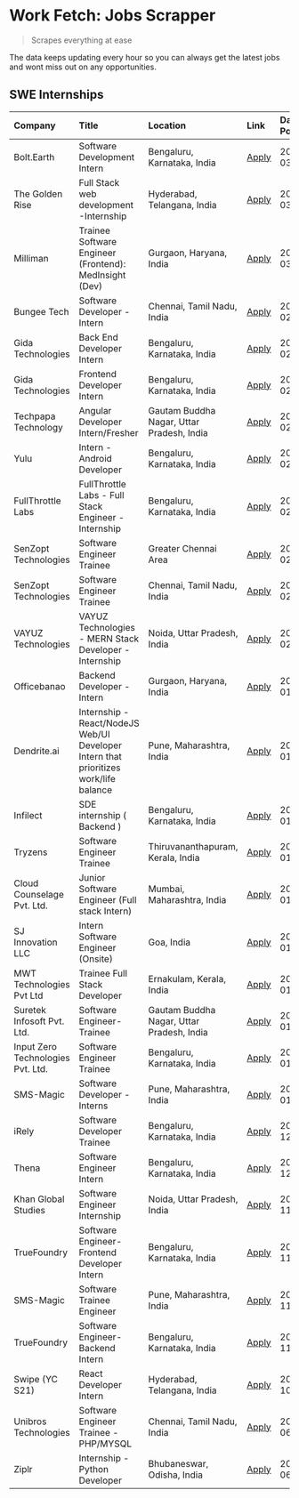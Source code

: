 # Work Fetch: Jobs Scrapper
> Scrapes everything at ease

The data keeps updating every hour so you can always get the latest jobs and wont miss out on any opportunities.

## SWE Internships
<!--START_SECTION:workfetch-->
| Company                           | Title                                                                                | Location                                  | Link                                                                                                                                                                                                                                                                                              | Date Posted   |
|:----------------------------------|:-------------------------------------------------------------------------------------|:------------------------------------------|:--------------------------------------------------------------------------------------------------------------------------------------------------------------------------------------------------------------------------------------------------------------------------------------------------|:--------------|
| Bolt.Earth                        | Software Development Intern                                                          | Bengaluru, Karnataka, India               | [Apply](https://in.linkedin.com/jobs/view/software-development-intern-at-bolt-earth-3849437038?position=42&pageNum=0&refId=aOfa1IBdstg8YPyGWecWDA%3D%3D&trackingId=3cb9cJwEhDiI%2B3nof4I5Hw%3D%3D&trk=public_jobs_jserp-result_search-card)                                                       | 2024-03-07    |
| The Golden Rise                   | Full Stack web development -Internship                                               | Hyderabad, Telangana, India               | [Apply](https://in.linkedin.com/jobs/view/full-stack-web-development-internship-at-the-golden-rise-3847033236?position=36&pageNum=0&refId=aOfa1IBdstg8YPyGWecWDA%3D%3D&trackingId=WecfnMP%2FMMZCJxZnht0K8g%3D%3D&trk=public_jobs_jserp-result_search-card)                                        | 2024-03-05    |
| Milliman                          | Trainee Software Engineer (Frontend): MedInsight (Dev)                               | Gurgaon, Haryana, India                   | [Apply](https://in.linkedin.com/jobs/view/trainee-software-engineer-frontend-medinsight-dev-at-milliman-3792874280?position=5&pageNum=0&refId=aOfa1IBdstg8YPyGWecWDA%3D%3D&trackingId=tl0VfHmHRvCHhFD6vRx%2Bvg%3D%3D&trk=public_jobs_jserp-result_search-card)                                    | 2024-03-01    |
| Bungee Tech                       | Software Developer - Intern                                                          | Chennai, Tamil Nadu, India                | [Apply](https://in.linkedin.com/jobs/view/software-developer-intern-at-bungee-tech-3842220746?position=46&pageNum=0&refId=aOfa1IBdstg8YPyGWecWDA%3D%3D&trackingId=m1pOQutd3BS%2BxpGvnM1nRA%3D%3D&trk=public_jobs_jserp-result_search-card)                                                        | 2024-02-28    |
| Gida Technologies                 | Back End Developer Intern                                                            | Bengaluru, Karnataka, India               | [Apply](https://in.linkedin.com/jobs/view/back-end-developer-intern-at-gida-technologies-3836849295?position=45&pageNum=0&refId=aOfa1IBdstg8YPyGWecWDA%3D%3D&trackingId=OTSY2L5LvvO2zVg7NTuWIg%3D%3D&trk=public_jobs_jserp-result_search-card)                                                    | 2024-02-23    |
| Gida Technologies                 | Frontend Developer Intern                                                            | Bengaluru, Karnataka, India               | [Apply](https://in.linkedin.com/jobs/view/frontend-developer-intern-at-gida-technologies-3836040945?position=11&pageNum=0&refId=aOfa1IBdstg8YPyGWecWDA%3D%3D&trackingId=6eCwCmB7vEaMM3oFSbRIvA%3D%3D&trk=public_jobs_jserp-result_search-card)                                                    | 2024-02-21    |
| Techpapa Technology               | Angular Developer Intern/Fresher                                                     | Gautam Buddha Nagar, Uttar Pradesh, India | [Apply](https://in.linkedin.com/jobs/view/angular-developer-intern-fresher-at-techpapa-technology-3834305862?position=52&pageNum=0&refId=aOfa1IBdstg8YPyGWecWDA%3D%3D&trackingId=LCEcBmy3U9cW%2Fgin43Wc%2FQ%3D%3D&trk=public_jobs_jserp-result_search-card)                                       | 2024-02-20    |
| Yulu                              | Intern - Android Developer                                                           | Bengaluru, Karnataka, India               | [Apply](https://in.linkedin.com/jobs/view/intern-android-developer-at-yulu-3834459982?position=49&pageNum=0&refId=aOfa1IBdstg8YPyGWecWDA%3D%3D&trackingId=dmBKsVHDlwfbcA%2BtFYdCUA%3D%3D&trk=public_jobs_jserp-result_search-card)                                                                | 2024-02-19    |
| FullThrottle Labs                 | FullThrottle Labs - Full Stack Engineer - Internship                                 | Bengaluru, Karnataka, India               | [Apply](https://in.linkedin.com/jobs/view/fullthrottle-labs-full-stack-engineer-internship-at-fullthrottle-labs-3829636016?position=51&pageNum=0&refId=aOfa1IBdstg8YPyGWecWDA%3D%3D&trackingId=1A3vQ9t28oHIljE4GQf4tw%3D%3D&trk=public_jobs_jserp-result_search-card)                             | 2024-02-17    |
| SenZopt Technologies              | Software Engineer Trainee                                                            | Greater Chennai Area                      | [Apply](https://in.linkedin.com/jobs/view/software-engineer-trainee-at-senzopt-technologies-3827688781?position=27&pageNum=0&refId=aOfa1IBdstg8YPyGWecWDA%3D%3D&trackingId=pdh76khzNaiPqr%2Bo1Qrlfw%3D%3D&trk=public_jobs_jserp-result_search-card)                                               | 2024-02-12    |
| SenZopt Technologies              | Software Engineer Trainee                                                            | Chennai, Tamil Nadu, India                | [Apply](https://in.linkedin.com/jobs/view/software-engineer-trainee-at-senzopt-technologies-3827686880?position=40&pageNum=0&refId=aOfa1IBdstg8YPyGWecWDA%3D%3D&trackingId=wZoZjZKsG%2FPNwJ7OE4DOXA%3D%3D&trk=public_jobs_jserp-result_search-card)                                               | 2024-02-12    |
| VAYUZ Technologies                | VAYUZ Technologies - MERN Stack Developer - Internship                               | Noida, Uttar Pradesh, India               | [Apply](https://in.linkedin.com/jobs/view/vayuz-technologies-mern-stack-developer-internship-at-vayuz-technologies-3822619356?position=55&pageNum=0&refId=aOfa1IBdstg8YPyGWecWDA%3D%3D&trackingId=eZeWD8llHU5cfkHNfCwixw%3D%3D&trk=public_jobs_jserp-result_search-card)                          | 2024-02-10    |
| Officebanao                       | Backend Developer - Intern                                                           | Gurgaon, Haryana, India                   | [Apply](https://in.linkedin.com/jobs/view/backend-developer-intern-at-officebanao-3814263731?position=19&pageNum=0&refId=aOfa1IBdstg8YPyGWecWDA%3D%3D&trackingId=ZP5ZTyRBDVcr9NdALRusvw%3D%3D&trk=public_jobs_jserp-result_search-card)                                                           | 2024-01-31    |
| Dendrite.ai                       | Internship - React/NodeJS Web/UI Developer Intern that prioritizes work/life balance | Pune, Maharashtra, India                  | [Apply](https://in.linkedin.com/jobs/view/internship-react-nodejs-web-ui-developer-intern-that-prioritizes-work-life-balance-at-dendrite-ai-3818948068?position=25&pageNum=0&refId=aOfa1IBdstg8YPyGWecWDA%3D%3D&trackingId=IZk5csk3FWIzeF4V2j84IA%3D%3D&trk=public_jobs_jserp-result_search-card) | 2024-01-31    |
| Infilect                          | SDE internship ( Backend )                                                           | Bengaluru, Karnataka, India               | [Apply](https://in.linkedin.com/jobs/view/sde-internship-backend-at-infilect-3815120558?position=20&pageNum=0&refId=aOfa1IBdstg8YPyGWecWDA%3D%3D&trackingId=x0JrnptM3Rdokz2WKkpzpg%3D%3D&trk=public_jobs_jserp-result_search-card)                                                                | 2024-01-25    |
| Tryzens                           | Software Engineer Trainee                                                            | Thiruvananthapuram, Kerala, India         | [Apply](https://in.linkedin.com/jobs/view/software-engineer-trainee-at-tryzens-3809363491?position=32&pageNum=0&refId=aOfa1IBdstg8YPyGWecWDA%3D%3D&trackingId=spu1QBZQ0VINzX5IqnSjWw%3D%3D&trk=public_jobs_jserp-result_search-card)                                                              | 2024-01-18    |
| Cloud Counselage Pvt. Ltd.        | Junior Software Engineer (Full stack Intern)                                         | Mumbai, Maharashtra, India                | [Apply](https://in.linkedin.com/jobs/view/junior-software-engineer-full-stack-intern-at-cloud-counselage-pvt-ltd-3803132814?position=21&pageNum=0&refId=aOfa1IBdstg8YPyGWecWDA%3D%3D&trackingId=7Jrj0rSN2j4abU9%2F8AHh2g%3D%3D&trk=public_jobs_jserp-result_search-card)                          | 2024-01-11    |
| SJ Innovation LLC                 | Intern Software Engineer (Onsite)                                                    | Goa, India                                | [Apply](https://in.linkedin.com/jobs/view/intern-software-engineer-onsite-at-sj-innovation-llc-3799959011?position=35&pageNum=0&refId=aOfa1IBdstg8YPyGWecWDA%3D%3D&trackingId=2LnG3m6KC28VDUHh9o%2FMMg%3D%3D&trk=public_jobs_jserp-result_search-card)                                            | 2024-01-11    |
| MWT Technologies Pvt Ltd          | Trainee Full Stack Developer                                                         | Ernakulam, Kerala, India                  | [Apply](https://in.linkedin.com/jobs/view/trainee-full-stack-developer-at-mwt-technologies-pvt-ltd-3800921715?position=6&pageNum=0&refId=aOfa1IBdstg8YPyGWecWDA%3D%3D&trackingId=4smkLIvrsYWqpPerygoi%2FQ%3D%3D&trk=public_jobs_jserp-result_search-card)                                         | 2024-01-09    |
| Suretek Infosoft Pvt. Ltd.        | Software Engineer-Trainee                                                            | Gautam Buddha Nagar, Uttar Pradesh, India | [Apply](https://in.linkedin.com/jobs/view/software-engineer-trainee-at-suretek-infosoft-pvt-ltd-3800934643?position=17&pageNum=0&refId=aOfa1IBdstg8YPyGWecWDA%3D%3D&trackingId=D4KXQaE8Wjrf0nYCGgi8qA%3D%3D&trk=public_jobs_jserp-result_search-card)                                             | 2024-01-09    |
| Input Zero Technologies Pvt. Ltd. | Software Engineer Trainee                                                            | Bengaluru, Karnataka, India               | [Apply](https://in.linkedin.com/jobs/view/software-engineer-trainee-at-input-zero-technologies-pvt-ltd-3800927643?position=26&pageNum=0&refId=aOfa1IBdstg8YPyGWecWDA%3D%3D&trackingId=Uh0zW7B8OwQ7wqfmgkTEkA%3D%3D&trk=public_jobs_jserp-result_search-card)                                      | 2024-01-09    |
| SMS-Magic                         | Software Developer -Interns                                                          | Pune, Maharashtra, India                  | [Apply](https://in.linkedin.com/jobs/view/software-developer-interns-at-sms-magic-3799485343?position=28&pageNum=0&refId=aOfa1IBdstg8YPyGWecWDA%3D%3D&trackingId=NV2xLER2PN%2F0auMNtPSsVw%3D%3D&trk=public_jobs_jserp-result_search-card)                                                         | 2024-01-05    |
| iRely                             | Software Developer Trainee                                                           | Bengaluru, Karnataka, India               | [Apply](https://in.linkedin.com/jobs/view/software-developer-trainee-at-irely-3801577534?position=10&pageNum=0&refId=aOfa1IBdstg8YPyGWecWDA%3D%3D&trackingId=rKnu1%2FMSGNjMnBqgvnRlKQ%3D%3D&trk=public_jobs_jserp-result_search-card)                                                             | 2023-12-22    |
| Thena                             | Software Engineer Intern                                                             | Bengaluru, Karnataka, India               | [Apply](https://in.linkedin.com/jobs/view/software-engineer-intern-at-thena-3778731751?position=13&pageNum=0&refId=aOfa1IBdstg8YPyGWecWDA%3D%3D&trackingId=2HgmppBISlVmffH0Mshgpw%3D%3D&trk=public_jobs_jserp-result_search-card)                                                                 | 2023-12-05    |
| Khan Global Studies               | Software Engineer Internship                                                         | Noida, Uttar Pradesh, India               | [Apply](https://in.linkedin.com/jobs/view/software-engineer-internship-at-khan-global-studies-3766942197?position=44&pageNum=0&refId=aOfa1IBdstg8YPyGWecWDA%3D%3D&trackingId=6rjCbQtXQY4Fb3Px2U5DjA%3D%3D&trk=public_jobs_jserp-result_search-card)                                               | 2023-11-27    |
| TrueFoundry                       | Software Engineer- Frontend Developer Intern                                         | Bengaluru, Karnataka, India               | [Apply](https://in.linkedin.com/jobs/view/software-engineer-frontend-developer-intern-at-truefoundry-3790095058?position=12&pageNum=0&refId=aOfa1IBdstg8YPyGWecWDA%3D%3D&trackingId=Xy84JykILCH17DiicnTprw%3D%3D&trk=public_jobs_jserp-result_search-card)                                        | 2023-11-24    |
| SMS-Magic                         | Software Trainee Engineer                                                            | Pune, Maharashtra, India                  | [Apply](https://in.linkedin.com/jobs/view/software-trainee-engineer-at-sms-magic-3761409781?position=22&pageNum=0&refId=aOfa1IBdstg8YPyGWecWDA%3D%3D&trackingId=7U63k3AVm1qWGNJwQMIiDg%3D%3D&trk=public_jobs_jserp-result_search-card)                                                            | 2023-11-16    |
| TrueFoundry                       | Software Engineer-Backend Intern                                                     | Bengaluru, Karnataka, India               | [Apply](https://in.linkedin.com/jobs/view/software-engineer-backend-intern-at-truefoundry-3779508170?position=24&pageNum=0&refId=aOfa1IBdstg8YPyGWecWDA%3D%3D&trackingId=yC3eqwIMS2o%2Bj2OikN550Q%3D%3D&trk=public_jobs_jserp-result_search-card)                                                 | 2023-11-10    |
| Swipe (YC S21)                    | React Developer Intern                                                               | Hyderabad, Telangana, India               | [Apply](https://in.linkedin.com/jobs/view/react-developer-intern-at-swipe-yc-s21-3737600089?position=14&pageNum=0&refId=aOfa1IBdstg8YPyGWecWDA%3D%3D&trackingId=xbZC46pNyguzmeBqkj8%2BUQ%3D%3D&trk=public_jobs_jserp-result_search-card)                                                          | 2023-10-13    |
| Unibros Technologies              | Software Engineer Trainee - PHP/MYSQL                                                | Chennai, Tamil Nadu, India                | [Apply](https://in.linkedin.com/jobs/view/software-engineer-trainee-php-mysql-at-unibros-technologies-3656599241?position=30&pageNum=0&refId=aOfa1IBdstg8YPyGWecWDA%3D%3D&trackingId=yDdYJlPHfuEfQ7y6LdnEAA%3D%3D&trk=public_jobs_jserp-result_search-card)                                       | 2023-06-12    |
| Ziplr                             | Internship - Python Developer                                                        | Bhubaneswar, Odisha, India                | [Apply](https://in.linkedin.com/jobs/view/internship-python-developer-at-ziplr-3645677592?position=59&pageNum=0&refId=aOfa1IBdstg8YPyGWecWDA%3D%3D&trackingId=rc6WzV5F1XzmAnavRKKJpQ%3D%3D&trk=public_jobs_jserp-result_search-card)                                                              | 2023-06-02    |
<!--END_SECTION:workfetch-->
